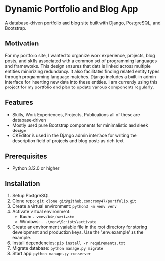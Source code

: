 # Dynamic Portfolio and Blog App
A database-driven portfolio and blog site built with Django, PostgreSQL, and Bootstrap.

## Motivation
For my portfolio site, I wanted to organize work experience, projects, blog posts, and skills associated with a common set of programming languages and frameworks. This design ensures that data is linked across multiple entities minimizing redundancy. It also facilitates finding related entity types through programming language matches. Django includes a built-in admin interface for inserting new data into these entities. I am currently using this project for my portfolio and plan to update various components regularly.

## Features
- Skills, Work Experiences, Projects, Publications all of these are database-driven
- Mostly used pure Bootstrap components for minimalistic and sleek design
- CKEditor is used in the Django admin interface for writing the description field of projects and blog posts as rich text

## Prerequisites
- Python 3.12.0 or higher

## Installation
1. Setup PostgreSQL
2. Clone repo: `git clone git@github.com:romy47/portfolio.git`
3. Create a virtual environment: `python3 -m venv venv`
4. Activate virtual environment:
    - Bash: `. venv/bin/activate`
    - Windows: `. .\venv\Scripts\activate`
5. Create an environment variable file in the root directory for storing development and production keys. Use the '.env.example' as the example.
6. Install dependencies: `pip install -r requirements.txt`
7. Migrate database: `python manage.py migrate`
8. Start app: `python manage.py runserver`
